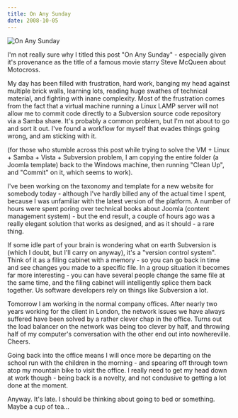 ```yaml
---
title: On Any Sunday
date: 2008-10-05
---
```


![On Any Sunday](https://source.unsplash.com/7QCBakMyDCE/1600x900)

I'm not really sure why I titled this post "On Any Sunday" - especially given it's provenance as the title of a famous movie starry Steve McQueen about Motocross.

My day has been filled with frustration, hard work, banging my head against multiple brick walls, learning lots, reading huge swathes of technical material, and fighting with inane complexity. Most of the frustration comes from the fact that a virtual machine running a Linux LAMP server will not allow me to commit code directly to a Subversion source code repository via a Samba share. It's probably a common problem, but I'm not about to go and sort it out. I've found a workflow for myself that evades things going wrong, and am sticking with it.

(for those who stumble across this post while trying to solve the VM + Linux + Samba + Vista + Subversion problem, I am copying the entire folder (a Joomla template) back to the Windows machine, then running "Clean Up", and "Commit" on it, which seems to work).

I've been working on the taxonomy and template for a new website for somebody today - although I've hardly billed any of the actual time I spent, because I was unfamiliar with the latest version of the platform. A number of hours were spent poring over technical books about Joomla (content management system) - but the end result, a couple of hours ago was a really elegant solution that works as designed, and as it should - a rare thing.

If some idle part of your brain is wondering what on earth Subversion is (which I doubt, but I'll carry on anyway), it's a "version control system". Think of it as a filing cabinet with a memory - so you can go back in time and see changes you made to a specific file. In a group situation it becomes far more interesting - you can have several people change the same file at the same time, and the filing cabinet will intelligently splice them back together. Us software developers rely on things like Subversion a lot.

Tomorrow I am working in the normal company offices. After nearly two years working for the client in London, the network issues we have always suffered have been solved by a rather clever chap in the office. Turns out the load balancer on the network was being too clever by half, and throwing half of my computer's conversation with the other end out into nowhereville. Cheers.

Going back into the office means I will once more be departing on the school run with the children in the morning - and spearing off through town atop my mountain bike to visit the office. I really need to get my head down at work though - being back is a novelty, and not condusive to getting a lot done at the moment.

Anyway. It's late. I should be thinking about going to bed or something. Maybe a cup of tea...